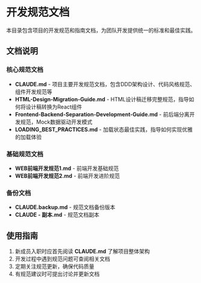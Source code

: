 # 开发规范文档

本目录包含项目的开发规范和指南文档，为团队开发提供统一的标准和最佳实践。

## 文档说明

### 核心规范文档
- **CLAUDE.md** - 项目主要开发规范文档，包含DDD架构设计、代码风格规范、组件开发规范等
- **HTML-Design-Migration-Guide.md** - HTML设计稿迁移完整规范，指导如何将设计稿转换为React组件
- **Frontend-Backend-Separation-Development-Guide.md** - 前后端分离开发规范，Mock数据驱动开发模式
- **LOADING_BEST_PRACTICES.md** - 加载状态最佳实践，指导如何实现优雅的加载体验

### 基础规范文档
- **WEB前端开发规范1.md** - 前端开发基础规范
- **WEB前端开发规范2.md** - 前端开发进阶规范

### 备份文档
- **CLAUDE.backup.md** - 规范文档备份版本
- **CLAUDE - 副本.md** - 规范文档副本

## 使用指南

1. 新成员入职时应首先阅读 **CLAUDE.md** 了解项目整体架构
2. 开发过程中遇到规范问题可查阅相关文档
3. 定期关注规范更新，确保代码质量
4. 有规范建议时可提出讨论并更新文档